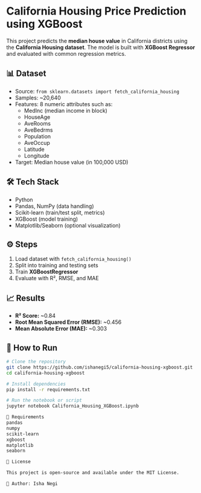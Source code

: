 # California Housing Price Prediction using XGBoost

This project predicts the **median house value** in California districts using the **California Housing dataset**. The model is built with **XGBoost Regressor** and evaluated with common regression metrics.

## 📊 Dataset
- Source: `from sklearn.datasets import fetch_california_housing`
- Samples: ~20,640
- Features: 8 numeric attributes such as:
  - MedInc (median income in block)
  - HouseAge
  - AveRooms
  - AveBedrms
  - Population
  - AveOccup
  - Latitude
  - Longitude
- Target: Median house value (in 100,000 USD)

## 🛠️ Tech Stack
- Python
- Pandas, NumPy (data handling)
- Scikit-learn (train/test split, metrics)
- XGBoost (model training)
- Matplotlib/Seaborn (optional visualization)

## ⚙️ Steps
1. Load dataset with `fetch_california_housing()`
2. Split into training and testing sets
3. Train **XGBoostRegressor**
4. Evaluate with R², RMSE, and MAE

## 📈 Results
- **R² Score:** ~0.84  
- **Root Mean Squared Error (RMSE):** ~0.456  
- **Mean Absolute Error (MAE):** ~0.303  

## 🚀 How to Run
```bash
# Clone the repository
git clone https://github.com/ishanegi5/california-housing-xgboost.git
cd california-housing-xgboost

# Install dependencies
pip install -r requirements.txt

# Run the notebook or script
jupyter notebook California_Housing_XGBoost.ipynb

📌 Requirements
pandas
numpy
scikit-learn
xgboost
matplotlib
seaborn

📢 License

This project is open-source and available under the MIT License.

🔗 Author: Isha Negi
